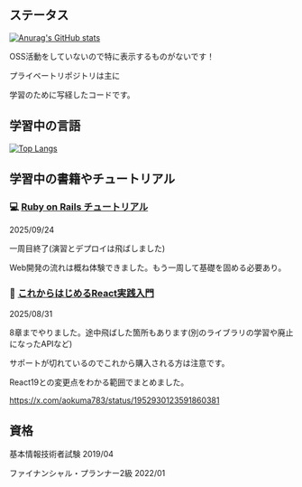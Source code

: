 ## ステータス

[![Anurag's GitHub stats](https://github-readme-stats-fork-five.vercel.app/api?username=aokuma783&show_icons=true&locale=ja&hide=stars,prs,issues,contribs&rank_icon=github&include_all_commits=true&hide_title=true&card_width=10)](https://github.com/anuraghazra/github-readme-stats)

OSS活動をしていないので特に表示するものがないです！

プライベートリポジトリは主に

学習のために写経したコードです。

## 学習中の言語
[![Top Langs](https://github-readme-stats-fork-five.vercel.app/api/top-langs/?username=aokuma783&hide=MDX,shell,DockerFile,TypeScript&hide_progress=true&locale=ja&langs_count=20&hide_title=true)](https://github.com/anuraghazra/github-readme-stats)

## 学習中の書籍やチュートリアル

### 💻 [Ruby on Rails チュートリアル](https://railstutorial.jp/)

2025/09/24

一周目終了(演習とデプロイは飛ばしました)

Web開発の流れは概ね体験できました。もう一周して基礎を固める必要あり。

### 📕 [これからはじめるReact実践入門](https://wings.msn.to/index.php/-/A-03/978-4-8156-1948-0/)

2025/08/31

8章までやりました。途中飛ばした箇所もあります(別のライブラリの学習や廃止になったAPIなど)

サポートが切れているのでこれから購入される方は注意です。

React19との変更点をわかる範囲でまとめました。

https://x.com/aokuma783/status/1952930123591860381

## 資格
基本情報技術者試験 2019/04

ファイナンシャル・プランナー2級 2022/01

<!--
**aokuma783/aokuma783** is a ✨ _special_ ✨ repository because its `README.md` (this file) appears on your GitHub profile.

Here are some ideas to get you started:

- 🔭 I’m currently working on ...
- 🌱 I’m currently learning ...
- 👯 I’m looking to collaborate on ...
- 🤔 I’m looking for help with ...
- 💬 Ask me about ...
- 📫 How to reach me: ...
- 😄 Pronouns: ...
- ⚡ Fun fact: ...
-->
